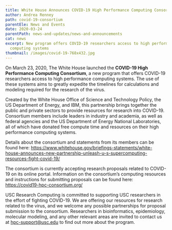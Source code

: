```yaml
---
title: White House Announces COVID-19 High Performance Computing Consortium
author: Andrea Renney
path: covid-19-consortium
parentEle: News and Events
date: 2020-03-24
parentPath: news-and-updates/news-and-announcements
cat: news
excerpt: New program offers COVID-19 researchers access to high performance
  computing systems
thumbnail: /images/covid-19-768x432.jpg
---
```

On March 23, 2020, The White House launched the **COVID-19 High Performance Computing Consortium**, a new program that offers COVID-19 researchers access to high performance computing systems. The use of these systems aims to greatly expedite the timelines for calculations and modeling required for the research of the virus.

Created by the White House Office of Science and Technology Policy, the US Department of Energy, and IBM, this partnership brings together the public and private sectors to provide resources for research into COVID-19. Consortium members include leaders in industry and academia, as well as federal agencies and the US Department of Energy National Laboratories, all of which have donated free compute time and resources on their high performance computing systems.

Details about the consortium and statements from its members can be found here: <https://www.whitehouse.gov/briefings-statements/white-house-announces-new-partnership-unleash-u-s-supercomputing-resources-fight-covid-19/>

The consortium is currently accepting research proposals related to COVID-19 on its online portal. Information on the consortium’s computing resources and instructions for submitting proposals can be found here: <https://covid19-hpc-consortium.org/>

USC Research Computing is committed to supporting USC researchers in the effort of fighting COVID-19. We are offering our resources for research related to the virus, and we welcome any possible partnerships for proposal submission to the consortium. Researchers in bioinformatics, epidemiology, molecular modeling, and any other relevant areas are invited to contact us at hpc-support@usc.edu to find out more about the program.
